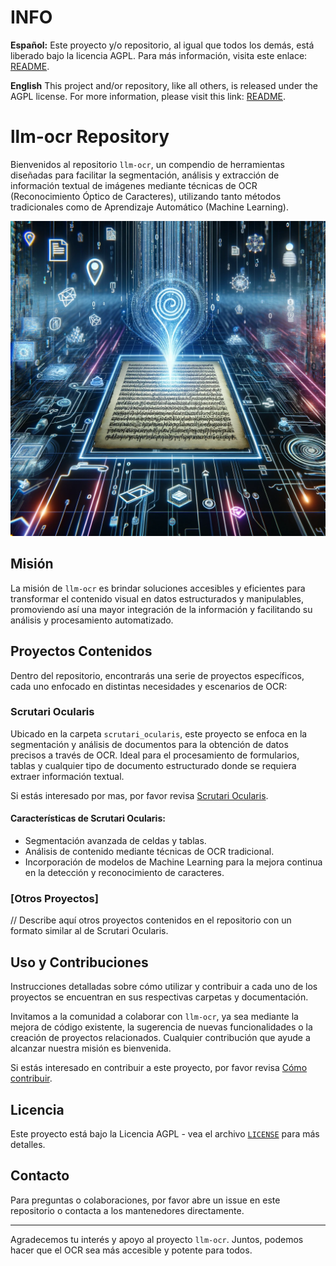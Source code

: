 # INFO

**Español:** Este proyecto y/o repositorio, al igual que todos los demás, está liberado bajo la licencia AGPL. Para más información, visita este enlace: [README](https://github.com/LlibertadApp/.github/blob/main/profile/README.md).

**English** This project and/or repository, like all others, is released under the AGPL license. For more information, please visit this link: [README](https://github.com/LlibertadApp/.github/blob/main/profile/README.md).







# llm-ocr Repository

Bienvenidos al repositorio `llm-ocr`, un compendio de herramientas diseñadas para facilitar la segmentación, análisis y extracción de información textual de imágenes mediante técnicas de OCR (Reconocimiento Óptico de Caracteres), utilizando tanto métodos tradicionales como de Aprendizaje Automático (Machine Learning).

![Visualiza](Visualize_an_abstract_concept_of_a_OCR_processing_electoral_telegram.png)

## Misión

La misión de `llm-ocr` es brindar soluciones accesibles y eficientes para transformar el contenido visual en datos estructurados y manipulables, promoviendo así una mayor integración de la información y facilitando su análisis y procesamiento automatizado.

## Proyectos Contenidos

Dentro del repositorio, encontrarás una serie de proyectos específicos, cada uno enfocado en distintas necesidades y escenarios de OCR:

### Scrutari Ocularis

Ubicado en la carpeta `scrutari_ocularis`, este proyecto se enfoca en la segmentación y análisis de documentos para la obtención de datos precisos a través de OCR. Ideal para el procesamiento de formularios, tablas y cualquier tipo de documento estructurado donde se requiera extraer información textual.

Si estás interesado por mas, por favor revisa [Scrutari Ocularis](./scrutari_ocularis/README.md).

#### Características de Scrutari Ocularis:

- Segmentación avanzada de celdas y tablas.
- Análisis de contenido mediante técnicas de OCR tradicional.
- Incorporación de modelos de Machine Learning para la mejora continua en la detección y reconocimiento de caracteres.

### [Otros Proyectos]

// Describe aquí otros proyectos contenidos en el repositorio con un formato similar al de Scrutari Ocularis.

## Uso y Contribuciones

Instrucciones detalladas sobre cómo utilizar y contribuir a cada uno de los proyectos se encuentran en sus respectivas carpetas y documentación.

Invitamos a la comunidad a colaborar con `llm-ocr`, ya sea mediante la mejora de código existente, la sugerencia de nuevas funcionalidades o la creación de proyectos relacionados. Cualquier contribución que ayude a alcanzar nuestra misión es bienvenida.

Si estás interesado en contribuir a este proyecto, por favor revisa [Cómo contribuir](CONTRIBUTING.md).

## Licencia

Este proyecto está bajo la Licencia AGPL - vea el archivo [`LICENSE`](LICENSE) para más detalles.

## Contacto

Para preguntas o colaboraciones, por favor abre un issue en este repositorio o contacta a los mantenedores directamente.

---

Agradecemos tu interés y apoyo al proyecto `llm-ocr`. Juntos, podemos hacer que el OCR sea más accesible y potente para todos.

